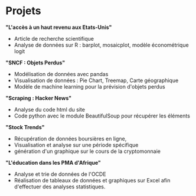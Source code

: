 # Projets

**"L'accès à un haut revenu aux Etats-Unis"**
- Article de recherche scientifique
- Analyse de données sur R : barplot, mosaicplot, modèle économétrique logit

**"SNCF : Objets Perdus"**
- Modélisation de données avec pandas
- Visualisation de données : Pie Chart, Treemap, Carte géographique
- Modèle de machine learning pour la prévision d'objets perdus

**"Scraping : Hacker News"**
- Analyse du code html du site 
- Code python avec le module BeautifulSoup pour récupérer les éléments

**"Stock Trends"**
- Récupération de données boursières en ligne,
- Visualisation et analyse sur une période spécifique
- génération d'un graphique sur le cours de la cryptomonnaie

**"L'éducation dans les PMA d'Afrique"**
- Analyse et trie de données de l'OCDE
- Réalisation de tableaux de données et graphiques sur Excel afin d'effectuer des analyses statistiques.
